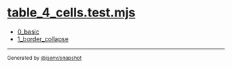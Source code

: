 # [table_4_cells.test.mjs](../table_4_cells.test.mjs)


- [0_basic](0_basic/0_basic.md)
- [1_border_collapse](1_border_collapse/1_border_collapse.md)

---

<sub>
  Generated by <a href="https://github.com/jsenv/core/tree/main/packages/independent/snapshot">@jsenv/snapshot</a>
</sub>
